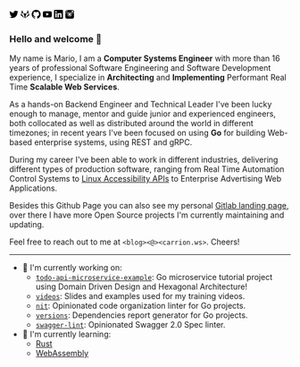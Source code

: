 [<img src="twitter.svg" width="16" height="16" alt="Twitter">](https://twitter.com/MarioCarrion)
[<img src="gitlab.svg" width="16" height="16" alt="Gitlab">](https://gitlab.com/MarioCarrion)
[<img src="github.svg" width="16" height="16" alt="Github">](https://github.com/MarioCarrion)
[<img src="youtube.svg" width="16" height="16" alt="YouTube">](https://youtube.com/c/MarioCarrion)
[<img src="linkedin.svg" width="16" height="16" alt="LinkedIn">](https://linkedin.com/in/MarioCarrion)
[<img src="instagram.svg" width="16" height="16" alt="Instagram">](https://www.instagram.com/mario.carrion)

### Hello and welcome 👋

My name is Mario, I am a **Computer Systems Engineer** with more than 16 years of professional Software Engineering and Software Development experience, I specialize in **Architecting** and **Implementing** Performant Real Time **Scalable Web Services**.

As a hands-on Backend Engineer and Technical Leader I've been lucky enough to manage, mentor and guide junior and experienced engineers, both collocated as well as distributed around the world in different timezones; in recent years I've been focused on using **Go** for building Web-based enterprise systems, using REST and gRPC.

During my career I've been able to work in different industries, delivering different types of production software, ranging from Real Time Automation Control Systems to [Linux Accessibility APIs](https://www.mono-project.com/archived/accessibility_team/) to Enterprise Advertising Web Applications.

Besides this Github Page you can also see my personal [Gitlab landing page](https://gitlab.com/MarioCarrion), over there I have more Open Source projects I'm currently maintaining and updating.

Feel free to reach out to me at `<blog><@><carrion.ws>`. Cheers!

---

- 🔭 I'm currently working on:
  - [`todo-api-microservice-example`](https://github.com/MarioCarrion/todo-api-microservice-example): Go microservice tutorial project using Domain Driven Design and Hexagonal Architecture!
  - [`videos`](https://github.com/MarioCarrion/videos): Slides and examples used for my training videos.
  - [`nit`](https://github.com/MarioCarrion/nit): Opinionated code organization linter for Go projects.
  - [`versions`](https://github.com/MarioCarrion/versions): Dependencies report generator for Go projects.
  - [`swagger-lint`](https://github.com/MarioCarrion/swagger-lint): Opinionated Swagger 2.0 Spec linter.
- 🌱 I'm currently learning:
  - [Rust](https://www.rust-lang.org/)
  - [WebAssembly](https://webassembly.org/)
